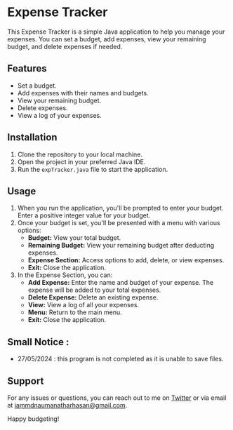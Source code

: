 # Expense Tracker

This Expense Tracker is a simple Java application to help you manage your expenses. You can set a budget, add expenses, view your remaining budget, and delete expenses if needed.

## Features

- Set a budget.
- Add expenses with their names and budgets.
- View your remaining budget.
- Delete expenses.
- View a log of your expenses.

## Installation

1. Clone the repository to your local machine.
2. Open the project in your preferred Java IDE.
3. Run the `expTracker.java` file to start the application.

## Usage

1. When you run the application, you'll be prompted to enter your budget. Enter a positive integer value for your budget.
2. Once your budget is set, you'll be presented with a menu with various options:
   - **Budget:** View your total budget.
   - **Remaining Budget:** View your remaining budget after deducting expenses.
   - **Expense Section:** Access options to add, delete, or view expenses.
   - **Exit:** Close the application.
3. In the Expense Section, you can:
   - **Add Expense:** Enter the name and budget of your expense. The expense will be added to your total expenses.
   - **Delete Expense:** Delete an existing expense.
   - **View:** View a log of all your expenses.
   - **Menu:** Return to the main menu.
   - **Exit:** Close the application.
## Small Notice :
- 27/05/2024 : this program is not completed as it is unable to save files.
## Support

For any issues or questions, you can reach out to me on [Twitter](https://x.com/Naumanxaim0) or via email at iammdnaumanatharhasan@gmail.com.

Happy budgeting!
